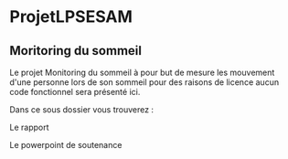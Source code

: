# ProjetLPSESAM
## Moritoring du sommeil 

Le projet Monitoring du sommeil à pour but  de mesure les mouvement d'une personne lors de son sommeil
 pour des raisons de licence aucun code fonctionnel sera présenté ici.

Dans ce sous dossier vous trouverez : 

Le rapport 

Le powerpoint de soutenance 
 
